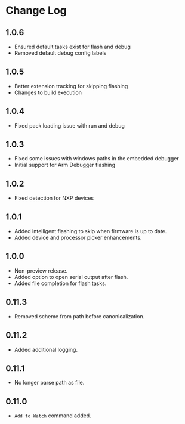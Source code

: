 # Change Log

## 1.0.6
- Ensured default tasks exist for flash and debug
- Removed default debug config labels

## 1.0.5
- Better extension tracking for skipping flashing
- Changes to build execution

## 1.0.4
- Fixed pack loading issue with run and debug

## 1.0.3
- Fixed some issues with windows paths in the embedded debugger
- Initial support for Arm Debugger flashing

## 1.0.2
- Fixed detection for NXP devices

## 1.0.1
- Added intelligent flashing to skip when firmware is up to date.
- Added device and processor picker enhancements.

## 1.0.0
- Non-preview release.
- Added option to open serial output after flash.
- Added file completion for flash tasks.

## 0.11.3
- Removed scheme from path before canonicalization.

## 0.11.2
- Added additional logging.

## 0.11.1
- No longer parse path as file.

## 0.11.0
- `Add to Watch` command added.
